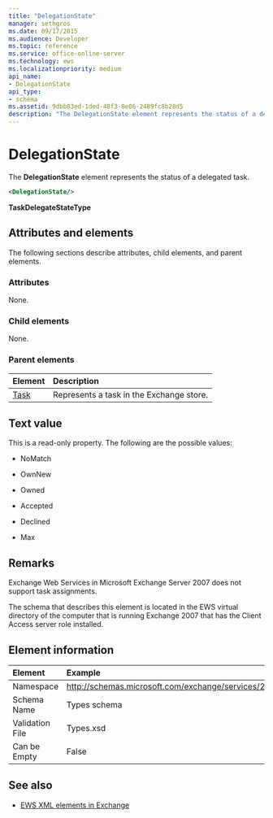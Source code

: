 ```yaml
---
title: "DelegationState"
manager: sethgros
ms.date: 09/17/2015
ms.audience: Developer
ms.topic: reference
ms.service: office-online-server
ms.technology: ews
ms.localizationpriority: medium
api_name:
- DelegationState
api_type:
- schema
ms.assetid: 9dbb83ed-1ded-48f3-8e06-2489fc8b28d5
description: "The DelegationState element represents the status of a delegated task."
---
```


# DelegationState

The **DelegationState** element represents the status of a delegated task. 
  
```xml
<DelegationState/>
```

**TaskDelegateStateType**

## Attributes and elements

The following sections describe attributes, child elements, and parent elements.
  
### Attributes

None.
  
### Child elements

None.
  
### Parent elements

|**Element**|**Description**|
|:-----|:-----|
|[Task](task.md) <br/> |Represents a task in the Exchange store.  <br/> |
   
## Text value

This is a read-only property. The following are the possible values:
  
- NoMatch
    
- OwnNew
    
- Owned
    
- Accepted
    
- Declined
    
- Max
    
## Remarks

Exchange Web Services in Microsoft Exchange Server 2007 does not support task assignments.
  
The schema that describes this element is located in the EWS virtual directory of the computer that is running Exchange 2007 that has the Client Access server role installed.
  
## Element information

| Element | Example |
|:-----|:-----|
|Namespace  <br/> |http://schemas.microsoft.com/exchange/services/2006/types  <br/> |
|Schema Name  <br/> |Types schema  <br/> |
|Validation File  <br/> |Types.xsd  <br/> |
|Can be Empty  <br/> |False  <br/> |
   
## See also

- [EWS XML elements in Exchange](ews-xml-elements-in-exchange.md)

